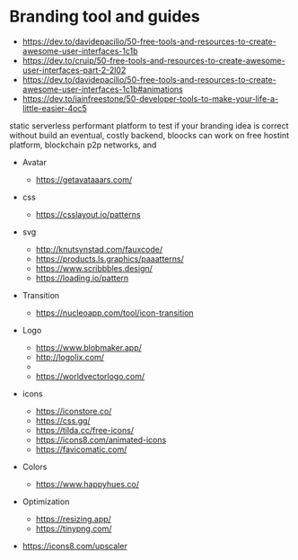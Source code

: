# Branding tool and guides

- https://dev.to/davidepacilio/50-free-tools-and-resources-to-create-awesome-user-interfaces-1c1b
- https://dev.to/cruip/50-free-tools-and-resources-to-create-awesome-user-interfaces-part-2-2l02
- https://dev.to/davidepacilio/50-free-tools-and-resources-to-create-awesome-user-interfaces-1c1b#animations
- https://dev.to/iainfreestone/50-developer-tools-to-make-your-life-a-little-easier-4oc5



 static serverless performant platform to test if your branding idea is correct without build an eventual, costly backend, bloocks can work on free hostint platform, blockchain p2p networks,  and 

- Avatar
    - https://getavataaars.com/
- css
    - https://csslayout.io/patterns
- svg
    - http://knutsynstad.com/fauxcode/
    - https://products.ls.graphics/paaatterns/
    - https://www.scribbbles.design/
    - https://loading.io/pattern
- Transition
    - https://nucleoapp.com/tool/icon-transition
- Logo
    - https://www.blobmaker.app/
    - http://logolix.com/
    - 
    - https://worldvectorlogo.com/
- icons
    - https://iconstore.co/
    - https://css.gg/
    - https://tilda.cc/free-icons/
    - https://icons8.com/animated-icons
    - https://favicomatic.com/
- Colors
    - https://www.happyhues.co/
- Optimization
    - https://resizing.app/
    - https://tinypng.com/





- https://icons8.com/upscaler